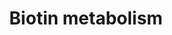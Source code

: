 ---
annotations:
- id: PW:0000139
  parent: classic metabolic pathway
  type: Pathway Ontology
  value: biotin metabolic pathway
authors:
- MaintBot
- AllanKuchinsky
- AlexanderPico
- Christine Chichester
- Mkutmon
- Fehrhart
- Egonw
description: 'Source: [http://www.genome.jp/kegg-bin/show_pathway?mtu00780 KEGG Pathways]'
last-edited: 2019-06-28
organisms:
- Mycobacterium tuberculosis
redirect_from:
- /index.php/Pathway:WP1631
- /instance/WP1631
- /instance/WP1631_rr122875
revision: r122875
schema-jsonld:
- '@context': https://schema.org/
  '@id': https://wikipathways.github.io/pathways/WP1631.html
  '@type': Dataset
  creator:
    '@type': Organization
    name: WikiPathways
  description: 'Source: [http://www.genome.jp/kegg-bin/show_pathway?mtu00780 KEGG
    Pathways]'
  keywords:
  - 6-Carboxyhexanoate
  - 6-Carboxyhexanoyl-CoA
  - 8-Amino-7-oxononanoate
  - Biotin
  - Biotinyl-CoA
  - Biotynyl-5'-AMP
  - Dethiobiotin
  - Holo-[carboxylase]
  - L-Lysine
  - N6-D-Biotinyl-L-lysine
  - Rv2223c
  - Rv2224c
  - Rv2672
  - Rv3668c
  - bioA
  - bioB
  - bioD
  - bioF1
  - bioF2
  - bioW
  - birA
  - cpd:C01037
  - ec:3.5.1.12
  - ec:6.2.1.11
  - ec:6.3.4.10
  - ec:6.3.4.11
  - ec:6.3.4.9
  - mycP1
  - mycP2
  - pepQ
  license: CC0
  name: Biotin metabolism
seo: CreativeWork
title: Biotin metabolism
wpid: WP1631
---
